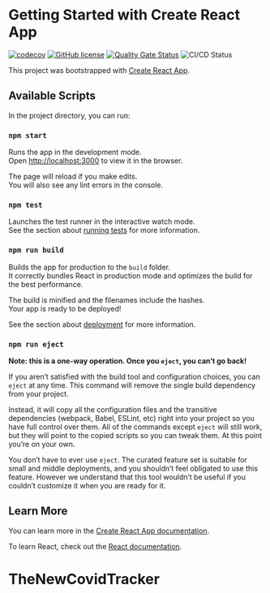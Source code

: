# Getting Started with Create React App
[![codecov](https://codecov.io/gh/MatthewG-Tech/TheNewCovidTracker/branch/master/graph/badge.svg?token=CWLMU9U9EM)](https://codecov.io/gh/MatthewG-Tech/TheNewCovidTracker)
[![GitHub license](https://img.shields.io/github/license/MatthewG-Tech/TheNewCovidTracker)](https://github.com/MatthewG-Tech/TheNewCovidTracker/blob/master/LICENSE)
[![Quality Gate Status](https://sonarcloud.io/api/project_badges/measure?project=MatthewG-Tech_TheNewCovidTracker&metric=alert_status)](https://sonarcloud.io/dashboard?id=MatthewG-Tech_TheNewCovidTracker)
![CI/CD Status](https://github.com/MatthewG-Tech/TheNewCovidTracker/actions/workflows/main.yml/badge.svg?branch=master)

This project was bootstrapped with [Create React App](https://github.com/facebook/create-react-app).

## Available Scripts

In the project directory, you can run:

### `npm start`

Runs the app in the development mode.\
Open [http://localhost:3000](http://localhost:3000) to view it in the browser.

The page will reload if you make edits.\
You will also see any lint errors in the console.

### `npm test`

Launches the test runner in the interactive watch mode.\
See the section about [running tests](https://facebook.github.io/create-react-app/docs/running-tests) for more information.

### `npm run build`

Builds the app for production to the `build` folder.\
It correctly bundles React in production mode and optimizes the build for the best performance.

The build is minified and the filenames include the hashes.\
Your app is ready to be deployed!

See the section about [deployment](https://facebook.github.io/create-react-app/docs/deployment) for more information.

### `npm run eject`

**Note: this is a one-way operation. Once you `eject`, you can’t go back!**

If you aren’t satisfied with the build tool and configuration choices, you can `eject` at any time. This command will remove the single build dependency from your project.

Instead, it will copy all the configuration files and the transitive dependencies (webpack, Babel, ESLint, etc) right into your project so you have full control over them. All of the commands except `eject` will still work, but they will point to the copied scripts so you can tweak them. At this point you’re on your own.

You don’t have to ever use `eject`. The curated feature set is suitable for small and middle deployments, and you shouldn’t feel obligated to use this feature. However we understand that this tool wouldn’t be useful if you couldn’t customize it when you are ready for it.

## Learn More

You can learn more in the [Create React App documentation](https://facebook.github.io/create-react-app/docs/getting-started).

To learn React, check out the [React documentation](https://reactjs.org/).
# TheNewCovidTracker
